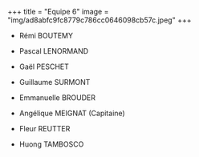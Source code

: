 +++
title = "Equipe 6"
image = "img/ad8abfc9fc8779c786cc0646098cb57c.jpeg"
+++

* Rémi BOUTEMY


* Pascal LENORMAND


* Gaël PESCHET


* Guillaume SURMONT


* Emmanuelle BROUDER


* Angélique MEIGNAT (Capitaine)


* Fleur REUTTER


* Huong TAMBOSCO
